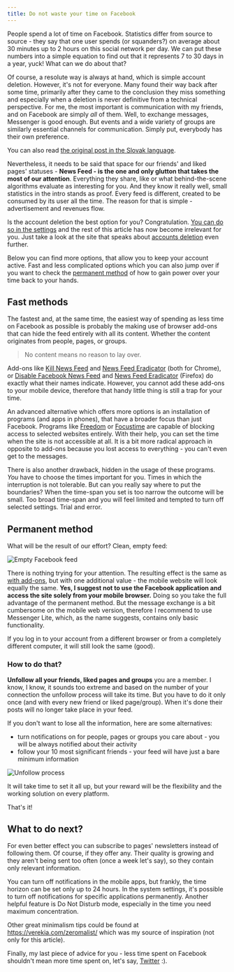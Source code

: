 ```yaml
---
title: Do not waste your time on Facebook
---
```


People spend a lot of time on Facebook. Statistics differ from source to source - they say that one user spends (or squanders?) on average about 30 minutes up to 2 hours on this social network per day. We can put these numbers into a simple equation to find out that it represents 7 to 30 days in a year, yuck! What can we do about that?

Of course, a resolute way is always at hand, which is simple account deletion. However, it's not for everyone. Many found their way back after some time, primarily after they came to the conclusion they miss something and especially when a deletion is never definitive from a technical perspective. For me, the most important is communication with my friends, and on Facebook are simply _all_ of them. Well, to exchange messages, Messenger is good enough. But events and a wide variety of groups are similarly essential channels for communication. Simply put, everybody has their own preference.

<Tip>

You can also read [the original post in the Slovak language](https://www.paralelnapoliskosice.sk/blog/2019-03-27-facebook-nestracaj-svoj-cas).

</Tip>

Nevertheless, it needs to be said that space for our friends' and liked pages' statuses - **News Feed - is the one and only glutton that takes the most of our attention**. Everything they share, like or what behind-the-scene algorithms evaluate as interesting for you. And they know it really well, small statistics in the intro stands as proof. Every feed is different, created to be consumed by its user all the time. The reason for that is simple - advertisement and revenues flow.

Is the account deletion the best option for you? Congratulation. [You can do so in the settings](https://www.facebook.com/help/delete_account/) and the rest of this article has now become irrelevant for you. Just take a look at the site that speaks about [accounts deletion](https://justdeleteme.xyz/) even further.

Below you can find more options, that allow you to keep your account active. Fast and less complicated options which you can also jump over if you want to check the [permanent method](#permanent-method) of how to gain power over your time back to your hands.

## Fast methods

The fastest and, at the same time, the easiest way of spending as less time on Facebook as possible is probably the making use of browser add-ons that can hide the feed entirely with all its content. Whether the content originates from people, pages, or groups.

> No content means no reason to lay over.

Add-ons like [Kill News Feed](https://chrome.google.com/webstore/detail/kill-news-feed/hjobfcedfgohjkaieocljfcppjbkglfd) and [News Feed Eradicator](https://chrome.google.com/webstore/detail/news-feed-eradicator-for/fjcldmjmjhkklehbacihaiopjklihlgg) (both for Chrome), or [Disable Facebook News Feed](https://addons.mozilla.org/en-US/android/addon/disable-facebook-news-feed/) and [News Feed Eradicator](https://addons.mozilla.org/en-US/firefox/addon/news-feed-eradicator/) (Firefox) do exactly what their names indicate. However, you cannot add these add-ons to your mobile device, therefore that handy little thing is still a trap for your time.

An advanced alternative which offers more options is an installation of programs (and apps in phones), that have a broader focus than just Facebook. Programs like [Freedom](https://freedom.to/) or [Focustime](https://www.rescuetime.com/focustime) are capable of blocking access to selected websites entirely. With their help, you can set the time when the site is not accessible at all. It is a bit more radical approach in opposite to add-ons because you lost access to everything - you can't even get to the messages.

There is also another drawback, hidden in the usage of these programs. _You_ have to choose the times important for you. Times in which the interruption is not tolerable. But can you really say where to put the boundaries? When the time-span you set is too narrow the outcome will be small. Too broad time-span and you will feel limited and tempted to turn off selected settings. Trial and error.

## Permanent method

What will be the result of our effort? Clean, empty feed:

![Empty Facebook feed](/assets/posts/facebook/fb-feed.png)

There is nothing trying for your attention. The resulting effect is the same as [with add-ons](#fast-methods), but with one additional value - the mobile website will look equally the same. **Yes, I suggest not to use the Facebook application and access the site solely from your mobile browser.** Doing so you take the full advantage of the permanent method. But the message exchange is a bit cumbersome on the mobile web version, therefore I recommend to use Messenger Lite, which, as the name suggests, contains only basic functionality.

If you log in to your account from a different browser or from a completely different computer, it will still look the same (good).

### How to do that?

**Unfollow all your friends, liked pages and groups** you are a member. I know, I know, it sounds too extreme and based on the number of your connection the unfollow process will take its time. But you have to do it only once (and with every new friend or liked page/group). When it's done their posts will no longer take place in your feed.

If you don't want to lose all the information, here are some alternatives:

- turn notifications on for people, pages or groups you care about - you will be always notified about their activity
- follow your 10 most significant friends - your feed will have just a bare minimum information

![Unfollow process](/assets/posts/facebook/fb-unfollow.png)

It will take time to set it all up, but your reward will be the flexibility and the working solution on every platform.

That's it!

## What to do next?

For even better effect you can subscribe to pages' newsletters instead of following them. Of course, if they offer any. Their quality is growing and they aren't being sent too often (once a week let's say), so they contain only relevant information.

You can turn off notifications in the mobile apps, but frankly, the time horizon can be set only up to 24 hours. In the system settings, it's possible to turn off notifications for specific applications permanently. Another helpful feature is Do Not Disturb mode, especially in the time you need maximum concentration.

Other great minimalism tips could be found at https://verekia.com/zeromalist/ which was my source of inspiration (not only for this article).

Finally, my last piece of advice for you - less time spent on Facebook shouldn't mean more time spent on, let's say, [Twitter](https://twitter.com/rmnvsl) :).
